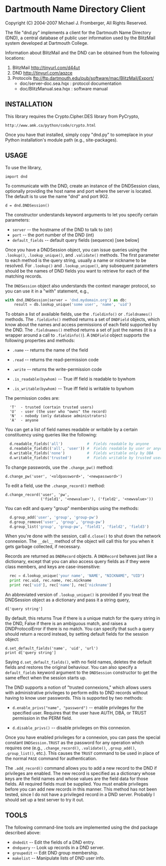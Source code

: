 # Dartmouth Name Directory Client

Copyright (C) 2004-2007 Michael J. Fromberger, All Rights Reserved.

The file "dnd.py" implements a client for the Dartmouth Name Directory (DND), a
central database of public user information used by the BlitzMail system
developed at Dartmouth College.

Information about BlitzMail and the DND can be obtained from the following
locations:

 1. BlitzMail    http://tinyurl.com/d44ut
 2. DND          http://tinyurl.com/aqzce
 3. Protocols    ftp://ftp.dartmouth.edu/pub/software/mac/BlitzMail/Export/
    - doc/server-doc.sea.hqx    : protocol documentation
    - doc/BlitzManual.sea.hqx   : software manual

## INSTALLATION

This library requires the Crypto.Cipher.DES library from PyCrypto,

    http://www.amk.ca/python/code/crypto.html

Once you have that installed, simply copy "dnd.py" to someplace in your Python
installation's module path (e.g., site-packages).

## USAGE

To use the library,

    import dnd

To communicate with the DND, create an instance of the DNDSession class,
optionally providing the host name and port where the server is
located.  The default is to use the name "dnd" and port 902.  

    d = dnd.DNDSession()

The constructor understands keyword arguments to let you specify certain
parameters:

*  `server`   -- the hostname of the DND to talk to (str)
*  `port`     -- the port number of the DND (int)
*  `default_fields` --  default query fields (sequence) [see below]

Once you have a DNDSession object, you can issue queries using the `.lookup()`,
`.lookup_unique()`, and `.validate()` methods.  The first parameter to each
method is the query string, usually a name or nickname to be resolved.  For
`.lookup()` and `.lookup_unique()`, any subsequent parameters should be the
names of DND fields you want to retrieve for each of the matching records.

The `DNDSession` object also understands the context manager protocol, so you
can use it in a "with" statement, e.g.,

```python
with dnd.DNDSession(server = 'dnd.mydomain.org') as db:
    result = db.lookup_unique('some user', 'name', 'uid')
```

To obtain a list of available fields, use the `.fieldinfo()` or `.fieldnames()`
methods.  The `.fieldinfo()` method returns a set of `DNDField` objects, which
know about the names and access permissions of each field supported by the DND.
The `.fieldnames()` method returns a set of just the names (it is a wrapper
around a call to `.fieldinfo()`).  A `DNDField` object supports the following
properties and methods:

*  `.name`  -- returns the name of the field
*  `.read`  -- returns the read-permission code
*  `.write` -- returns the write-permission code

*  `.is_readable(bywhom)`  -- True iff field is readable to bywhom
*  `.is_writable(bywhom)`  -- True iff field is writable to bywhom

The permission codes are:

```
  'T'  - trusted (certain trusted users)
  'U'  - user (the user who "owns" the record)
  'N'  - nobody (only database administrators)
  'A'  - anyone
```

You can get a list of field names readable or writable by a certain
constituency using queries like the following:

```python
  d.readable_fields('all')           #  Fields readable by anyone
  d.readable_fieldS(('all', 'user')) #  Fields readable by user or anyone
  d.writable_fields('none')          #  Fields writable only by DBA
  d.writable_fields('trusted')       #  Fields writable by trusted users
```

To change passwords, use the `.change_pw()` method:

    d.change_pw('user', '<oldpassword>', '<newpassword>')

To edit a field, use the `.change_record()` method:

    d.change_record('user', 'pw', 
                    ('field1', '<newvalue>'), ('field2', '<newvalue>'))

You can edit and query "group" memberships using the methods:

```python
  d.group_add('user', 'group', 'group-pw')
  d.group_remove('user', 'group', 'group-pw')
  d.group_list('group', 'group-pw', 'field1', 'field2', 'field3')
```

When you're done with the session, call `d.close()` to shut down the network
connexion.  The `__del__` method of the object will call this for you when it
gets garbage collected, if necessary.

Records are returned as `DNDRecord` objects.  A `DNDRecord` behaves just like a
dictionary, except that you can also access query fields as if they were class
members, and keys are case-insensitive:

```python
  rec = d.lookup_unique('your name', 'NAME', "NICKNAME", "UID")
  print rec.uid, rec.name, rec.nickname
  print rec['uid'], rec['name'], rec['nickname']
```

An abbreviated version of `.lookup_unique()` is provided if you treat the
DNDSession object as a dictionary and pass it a string query,

    d['query string']

By default, this returns True if there is a unique match for the query string
in the DND, False if there is an ambiguous match, and raises a DNDProtocolError
if there is no match.  You can specify that such a query should return a record
instead, by setting default fields for the session object:

    d.set_default_fields('name', 'uid', 'url')
    print d['query string']

Saying `d.set_default_fields()`, with no field names, deletes the default
fields and restores the original behaviour.  You can also specify a
`default_fields` keyword argument to the `DNDSession` constructor to get the
same effect when the session starts up.

The DND supports a notion of "trusted connexions," which allows users with
administrative privileges to perform edits to DND records without having to
know user passwords.  This is supported by two methods:

*  `d.enable_privs("name", "password")`
     -- enable privileges for the specified user.  Requires that the
	user have AUTH, DBA, or TRUST permission in the PERM field.

*  `d.disable_privs()`
     -- disable privileges on this connexion.

Once you have enabled privileges for a connexion, you can pass the special
constant `DNDSession.TRUST` as the password for any operation which requires
one (e.g., `.change_record()`, `.validate()`, `.group_add()`, `.group_list()`,
etc.).  This causes the `TRUST` command to be used in place of the normal
`PASE` command for authentication.

The `.add_record()` command allows you to add a new record to the DND if
privileges are enabled.  The new record is specified as a dictionary whose keys
are the field names and whose values are the field data for those fields.  All
required fields must be supplied.  You must enable privileges before you can
add new records in this manner.  This method has not been tested, since I do
not have a privileged record in a DND server.  Probably I should set up a test
server to try it out.

## TOOLS

The following command-line tools are implemented using the dnd package
described above:

* `dndedit`   -- Edit the fields of a DND entry.
* `dndquery`  -- Look up records in a DND server.
* `groupedit` -- Edit DND group membership.
* `makelist`  -- Manipulate lists of DND user info.
